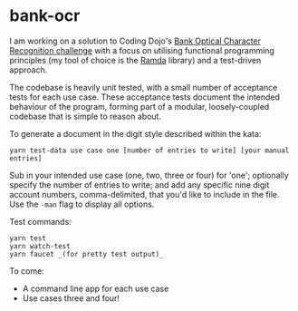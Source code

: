 # bank-ocr
I am working on a solution to Coding Dojo's [Bank Optical Character Recognition challenge](https://github.com/gwpmad/bank-ocr) with a focus on utilising functional programming principles (my tool of choice is the [Ramda](http://ramdajs.com/docs/) library) and a test-driven approach.

The codebase is heavily unit tested, with a small number of acceptance tests for each use case. These acceptance tests document the intended behaviour of the program, forming part of a modular, loosely-coupled codebase that is simple to reason about.

To generate a document in the digit style described within the kata:
```
yarn test-data use case one [number of entries to write] [your manual entries]
```
Sub in your intended use case (one, two, three or four) for 'one'; optionally specify the number of entries to write; and add any specific nine digit account numbers, comma-delimited, that you'd like to include in the file. Use the `-man` flag to display all options.

Test commands:
```
yarn test
yarn watch-test
yarn faucet _(for pretty test output)_
```

To come:
* A command line app for each use case
* Use cases three and four!
